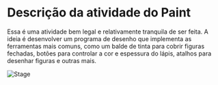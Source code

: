 # Descrição da atividade do Paint
Essa é uma atividade bem legal e relativamente tranquila de ser feita. A ideia é desenvolver um programa de desenho que implementa as ferramentas mais comuns, como um balde de tinta para cobrir
figuras fechadas, botões para controlar a cor e espessura do lápis, atalhos para desenhar figuras e outras mais.

![Stage](https://github.com/user-attachments/assets/ed43d31f-fffd-4980-8aa9-f40a3fcaa9c5)
